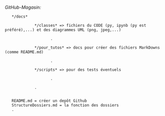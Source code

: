 *GitHub-Magasin:*
       
       */docs*

                 */classes* => fichiers du CODE (py, ipynb (py est préféré),...) et des diagrammes UML (png, jpeg,...)

                        .
                 
                 */pour_tutos* => docs pour créer des fichiers MarkDowns (comme README.md)

                        .
                 
                 */scripts* => pour des tests éventuels

                        .
                 
                 .

                 
       README.md = créer un depôt Github
       StructureDossiers.md = la fonction des dossiers
       .
